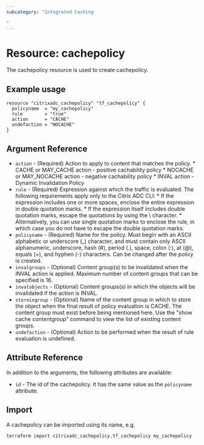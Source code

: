 ```yaml
---
subcategory: "Integrated Caching

"
---
```


# Resource: cachepolicy

The cachepolicy resource is used to create cachepolicy.


## Example usage

```hcl
resource "citrixadc_cachepolicy" "tf_cachepolicy" {
  policyname  = "my_cachepolicy"
  rule        = "true"
  action      = "CACHE"
  undefaction = "NOCACHE"
}
```


## Argument Reference

* `action` - (Required) Action to apply to content that matches the policy.  * CACHE or MAY_CACHE action - positive cachability policy * NOCACHE or MAY_NOCACHE action - negative cachability policy * INVAL action - Dynamic Invalidation Policy
* `rule` - (Required) Expression against which the traffic is evaluated. The following requirements apply only to the Citrix ADC CLI: * If the expression includes one or more spaces, enclose the entire expression in double quotation marks. * If the expression itself includes double quotation marks, escape the quotations by using the \ character.  * Alternatively, you can use single quotation marks to enclose the rule, in which case you do not have to escape the double quotation marks.
* `policyname` - (Required) Name for the policy. Must begin with an ASCII alphabetic or underscore (_) character, and must contain only ASCII alphanumeric, underscore, hash (#), period (.), space, colon (:), at (@), equals (=), and hyphen (-) characters. Can be changed after the policy is created.
* `invalgroups` - (Optional) Content group(s) to be invalidated when the INVAL action is applied. Maximum number of content groups that can be specified is 16.
* `invalobjects` - (Optional) Content groups(s) in which the objects will be invalidated if the action is INVAL.
* `storeingroup` - (Optional) Name of the content group in which to store the object when the final result of policy evaluation is CACHE. The content group must exist before being mentioned here. Use the "show cache contentgroup" command to view the list of existing content groups.
* `undefaction` - (Optional) Action to be performed when the result of rule evaluation is undefined.


## Attribute Reference

In addition to the arguments, the following attributes are available:

* `id` - The id of the cachepolicy. It has the same value as the `policyname` attribute.


## Import

A cachepolicy can be imported using its name, e.g.

```shell
terraform import citrixadc_cachepolicy.tf_cachepolicy my_cachepolicy
```
